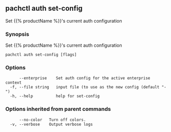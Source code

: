 ## pachctl auth set-config

Set {{% productName %}}'s current auth configuration

### Synopsis

Set {{% productName %}}'s current auth configuration

```
pachctl auth set-config [flags]
```

### Options

```
      --enterprise    Set auth config for the active enterprise context
  -f, --file string   input file (to use as the new config (default "-")
  -h, --help          help for set-config
```

### Options inherited from parent commands

```
      --no-color   Turn off colors.
  -v, --verbose    Output verbose logs
```

